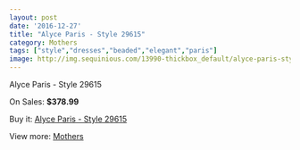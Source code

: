 ```yaml
---
layout: post
date: '2016-12-27'
title: "Alyce Paris - Style 29615"
category: Mothers
tags: ["style","dresses","beaded","elegant","paris"]
image: http://img.sequinious.com/13990-thickbox_default/alyce-paris-style-29615.jpg
---
```

Alyce Paris - Style 29615

On Sales: **$378.99**
<a href="https://www.sequinious.com/mothers/6596-alyce-paris-style-29615.html"><amp-img layout="responsive" width="600" height="600" src="//img.sequinious.com/13990-thickbox_default/alyce-paris-style-29615.jpg" alt="Alyce Paris - Style 29615 0" /></a>
<a href="https://www.sequinious.com/mothers/6596-alyce-paris-style-29615.html"><amp-img layout="responsive" width="600" height="600" src="//img.sequinious.com/13992-thickbox_default/alyce-paris-style-29615.jpg" alt="Alyce Paris - Style 29615 1" /></a>
<a href="https://www.sequinious.com/mothers/6596-alyce-paris-style-29615.html"><amp-img layout="responsive" width="600" height="600" src="//img.sequinious.com/13991-thickbox_default/alyce-paris-style-29615.jpg" alt="Alyce Paris - Style 29615 2" /></a>

Buy it: [Alyce Paris - Style 29615](https://www.sequinious.com/mothers/6596-alyce-paris-style-29615.html "Alyce Paris - Style 29615")

View more: [Mothers](https://www.sequinious.com/6-mothers "Mothers")
